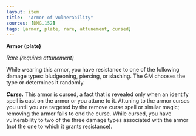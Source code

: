 ```yaml
---
layout: item
title:  "Armor of Vulnerability"
sources: [DMG.152]
tags: [armor, plate, rare, attunement, cursed]
---
```


**Armor (plate)**

*Rare (requires attunement)*

While wearing this armor, you have resistance to one of the following damage types: bludgeoning, piercing, or slashing. The GM chooses the type or determines it randomly.

***Curse.*** This armor is cursed, a fact that is revealed only when an identify spell is cast on the armor or you attune to it. Attuning to the armor curses you until you are targeted by the remove curse spell or similar magic; removing the armor fails to end the curse. While cursed, you have vulnerability to two of the three damage types associated with the armor (not the one to which it grants resistance).